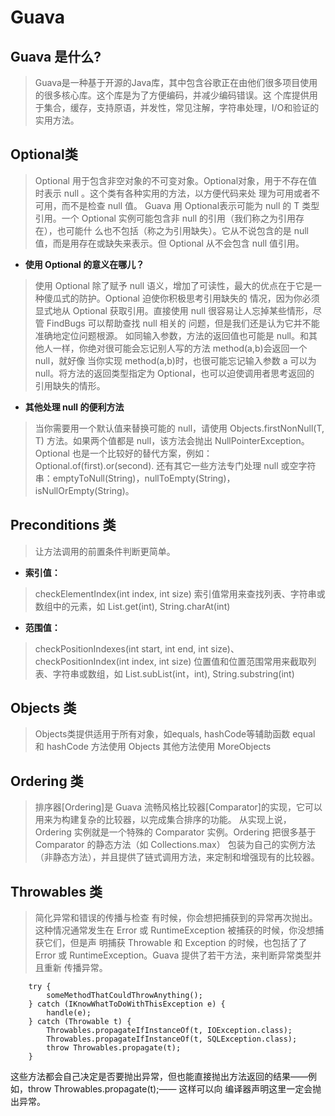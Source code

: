 # Guava

## Guava 是什么?
> Guava是一种基于开源的Java库，其中包含谷歌正在由他们很多项目使用的很多核心库。这个库是为了方便编码，并减少编码错误。这
个库提供用于集合，缓存，支持原语，并发性，常见注解，字符串处理，I/O和验证的实用方法。

## Optional类
> Optional 用于包含非空对象的不可变对象。Optional对象，用于不存在值时表示 null 。这个类有各种实用的方法，以方便代码来处
理为可用或者不可用，而不是检查 null 值。
Guava 用 Optional表示可能为 null 的 T 类型引用。一个 Optional 实例可能包含非 null 的引用（我们称之为引用存在），也可能什
么也不包括（称之为引用缺失）。它从不说包含的是 null 值，而是用存在或缺失来表示。但 Optional 从不会包含 null 值引用。

- **使用 Optional 的意义在哪儿？**
> 使用 Optional 除了赋予 null 语义，增加了可读性，最大的优点在于它是一种傻瓜式的防护。Optional 迫使你积极思考引用缺失的
情况，因为你必须显式地从 Optional 获取引用。直接使用 null 很容易让人忘掉某些情形，尽管 FindBugs 可以帮助查找 null 相关的
问题，但是我们还是认为它并不能准确地定位问题根源。
如同输入参数，方法的返回值也可能是 null。和其他人一样，你绝对很可能会忘记别人写的方法 method(a,b)会返回一个 null，就好像
当你实现 method(a,b)时，也很可能忘记输入参数 a 可以为 null。将方法的返回类型指定为 Optional，也可以迫使调用者思考返回的
引用缺失的情形。
- **其他处理 null 的便利方法**
> 当你需要用一个默认值来替换可能的 null，请使用 Objects.firstNonNull(T, T) 方法。如果两个值都是 null，该方法会抛出 
NullPointerException。Optional 也是一个比较好的替代方案，例如：Optional.of(first).or(second).
还有其它一些方法专门处理 null 或空字符串：emptyToNull(String)，nullToEmpty(String)，isNullOrEmpty(String)。

## Preconditions 类
> 让方法调用的前置条件判断更简单。

- **索引值：**
> checkElementIndex(int index, int size)
索引值常用来查找列表、字符串或数组中的元素，如 List.get(int), String.charAt(int)
- **范围值：**
> checkPositionIndexes(int start, int end, int size)、checkPositionIndex(int index, int size)
位置值和位置范围常用来截取列表、字符串或数组，如 List.subList(int，int), String.substring(int)

## Objects 类
> Objects类提供适用于所有对象，如equals, hashCode等辅助函数
equal 和 hashCode 方法使用 Objects
其他方法使用 MoreObjects

## Ordering 类
> 排序器[Ordering]是 Guava 流畅风格比较器[Comparator]的实现，它可以用来为构建复杂的比较器，以完成集合排序的功能。
从实现上说，Ordering 实例就是一个特殊的 Comparator 实例。Ordering 把很多基于 Comparator 的静态方法（如 Collections.max）
包装为自己的实例方法（非静态方法），并且提供了链式调用方法，来定制和增强现有的比较器。

## Throwables 类
> 简化异常和错误的传播与检查
有时候，你会想把捕获到的异常再次抛出。这种情况通常发生在 Error 或 RuntimeException 被捕获的时候，你没想捕获它们，但是声
明捕获 Throwable 和 Exception 的时候，也包括了了 Error 或 RuntimeException。Guava 提供了若干方法，来判断异常类型并且重新
传播异常。

```
    try {
        someMethodThatCouldThrowAnything();
    } catch (IKnowWhatToDoWithThisException e) {
        handle(e);
    } catch (Throwable t) {
        Throwables.propagateIfInstanceOf(t, IOException.class);
        Throwables.propagateIfInstanceOf(t, SQLException.class);
        throw Throwables.propagate(t);
    }
```
这些方法都会自己决定是否要抛出异常，但也能直接抛出方法返回的结果——例如，throw Throwables.propagate(t);—— 这样可以向
编译器声明这里一定会抛出异常。